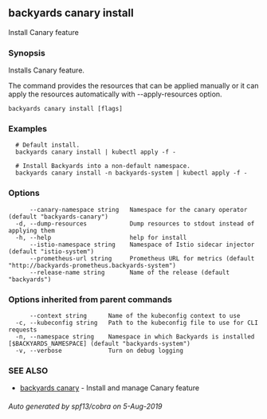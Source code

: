 ## backyards canary install

Install Canary feature

### Synopsis

Installs Canary feature.

The command provides the resources that can be applied manually or
it can apply the resources automatically with --apply-resources option.

```
backyards canary install [flags]
```

### Examples

```
  # Default install.
  backyards canary install | kubectl apply -f -

  # Install Backyards into a non-default namespace.
  backyards canary install -n backyards-system | kubectl apply -f -
```

### Options

```
      --canary-namespace string   Namespace for the canary operator (default "backyards-canary")
  -d, --dump-resources            Dump resources to stdout instead of applying them
  -h, --help                      help for install
      --istio-namespace string    Namespace of Istio sidecar injector (default "istio-system")
      --prometheus-url string     Prometheus URL for metrics (default "http://backyards-prometheus.backyards-system")
      --release-name string       Name of the release (default "backyards")
```

### Options inherited from parent commands

```
      --context string      Name of the kubeconfig context to use
  -c, --kubeconfig string   Path to the kubeconfig file to use for CLI requests
  -n, --namespace string    Namespace in which Backyards is installed [$BACKYARDS_NAMESPACE] (default "backyards-system")
  -v, --verbose             Turn on debug logging
```

### SEE ALSO

* [backyards canary](backyards_canary.md)	 - Install and manage Canary feature

###### Auto generated by spf13/cobra on 5-Aug-2019
